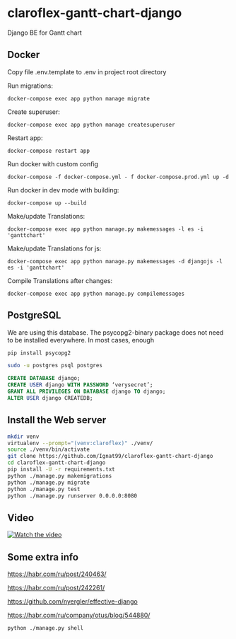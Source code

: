 # claroflex-gantt-chart-django
Django BE for Gantt chart

## Docker
Copy file .env.template to .env in project root directory

Run migrations:
```
docker-compose exec app python manage migrate
```

Create superuser:
```
docker-compose exec app python manage createsuperuser
```

Restart app:
```
docker-compose restart app
``` 

Run docker with custom config
```
docker-compose -f docker-compose.yml - f docker-compose.prod.yml up -d
```

Run docker in dev mode with building:
```
docker-compose up --build
```

Make/update Translations:
```
docker-compose exec app python manage.py makemessages -l es -i 'ganttchart'
```

Make/update Translations for js:
```
docker-compose exec app python manage.py makemessages -d djangojs -l es -i 'ganttchart'
```

Compile Translations after changes:
```
docker-compose exec app python manage.py compilemessages
```

## PostgreSQL

We are using this database. The psycopg2-binary package does not need to be installed everywhere. In most cases, enough

```sh
pip install psycopg2
```

```sh
sudo -u postgres psql postgres
```

```sql
CREATE DATABASE django;
CREATE USER django WITH PASSWORD ‘verysecret’;
GRANT ALL PRIVILEGES ON DATABASE django TO django;
ALTER USER django CREATEDB;
```

## Install the Web server
```sh
mkdir venv
virtualenv --prompt="(venv:claroflex)" ./venv/
source ./venv/bin/activate
git clone https://github.com/Ignat99/claroflex-gantt-chart-django
cd claroflex-gantt-chart-django
pip install -U -r requirements.txt
python ./manage.py makemigrations
python ./manage.py migrate
python ./manage.py test
python ./manage.py runserver 0.0.0.0:8080
```

## Video
[![Watch the video](https://img.youtube.com/vi/NfsJDPm0X54/0.jpg)](https://youtu.be/NfsJDPm0X54)

## Some extra info

https://habr.com/ru/post/240463/

https://habr.com/ru/post/242261/

https://github.com/nyergler/effective-django

https://habr.com/ru/company/otus/blog/544880/

```sh
python ./manage.py shell
```
